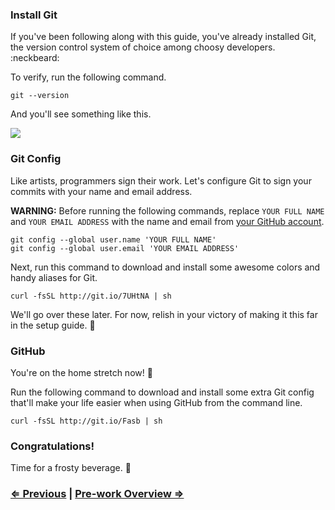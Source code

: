 ### Install Git

If you've been following along with this guide, you've already installed Git, the version control system of choice among choosy developers. :neckbeard:

To verify, run the following command.

```
git --version
```

And you'll see something like this.

![](https://i.imgur.com/fnUU61q.png)

### Git Config

Like artists, programmers sign their work. Let's configure Git to sign your commits with your name and email address.

**WARNING:** Before running the following commands, replace `YOUR FULL NAME` and `YOUR EMAIL ADDRESS` with the name and email from [your GitHub account](https://github.com/settings/profile).

```
git config --global user.name 'YOUR FULL NAME'
git config --global user.email 'YOUR EMAIL ADDRESS'
```

Next, run this command to download and install some awesome colors and handy aliases for Git.

```
curl -fsSL http://git.io/7UHtNA | sh
```

We'll go over these later. For now, relish in your victory of making it this far in the setup guide. :tada:

### GitHub

You're on the home stretch now! :racehorse:

Run the following command to download and install some extra Git config that'll make your life easier when using GitHub from the command line.


```
curl -fsSL http://git.io/Fasb | sh
```

### Congratulations!

Time for a frosty beverage. :beers:


### [⇐ Previous](2_sublime_text.md) | [Pre-work Overview ⇒](../README.md)
